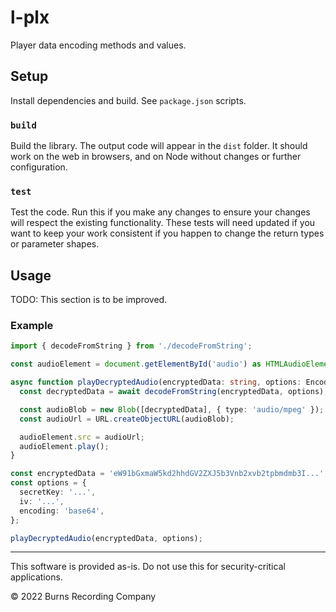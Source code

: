 # l-plx

Player data encoding methods and values.

## Setup

Install dependencies and build. See `package.json` scripts.

### `build`

Build the library. The output code will appear in the `dist` folder. It should work on the web in browsers, and on Node without changes or further configuration.

### `test`

Test the code. Run this if you make any changes to ensure your changes will respect the existing functionality. These tests will need updated if you want to keep your work consistent if you happen to change the return types or parameter shapes.

## Usage

TODO: This section is to be improved.

### Example

```ts
import { decodeFromString } from './decodeFromString';

const audioElement = document.getElementById('audio') as HTMLAudioElement;

async function playDecryptedAudio(encryptedData: string, options: EncoderOptions) {
  const decryptedData = await decodeFromString(encryptedData, options);

  const audioBlob = new Blob([decryptedData], { type: 'audio/mpeg' });
  const audioUrl = URL.createObjectURL(audioBlob);

  audioElement.src = audioUrl;
  audioElement.play();
}

const encryptedData = 'eW91bGxmaW5kd2hhdGV2ZXJ5b3Vnb2xvb2tpbmdmb3I...';
const options = {
  secretKey: '...',
  iv: '...',
  encoding: 'base64',
};

playDecryptedAudio(encryptedData, options);
```

---
This software is provided as-is. Do not use this for security-critical applications.

&copy; 2022 Burns Recording Company
